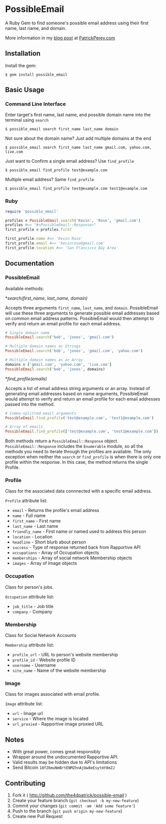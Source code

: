 PossibleEmail
=========
A Ruby Gem to find someone's possible email address using their first name, last name, and domain.

More information in my [blog post](http://patrickperey.com/possible-email "blog post") at [PatrickPerey.com](http://patrickperey.com "Patrick Perey Blog")

Installation
------------
Install the gem:

```
$ gem install possible_email
```

Basic Usage
-----

### Command Line Interface


Enter target's first name, last name, and possible domain name into the terminal using `search`

```
$ possible_email search first_name last_name domain
```

Not sure about the domain name? Just add multiple domains at the end

```
$ possible_email search first_name last_name gmail.com, yahoo.com, live.com
```


Just want to Confirm a single email address? Use `find_profile`

```
$ possible_email find_profile test@example.com
```
Multiple email address? Same `find_profile`

```
$ possible_email find_profile test@example.com test1@example.com
```
### Ruby

```ruby
require 'possible_email'

profiles = PossibleEmail.search('Kevin', 'Rose', 'gmail.com')
profiles #=> "#<PossibleEmail::Response>"
first_profile = profiles.first

first_profile.name #=> 'Kevin Rose'
first_profile.email #=> 'kevinrose@gmail.com'
first_profile.location #=> 'San Francisco Bay Area'
```
Documentation
-------------
### PossibleEmail

Available methods:

**search(first_name, last_name, *domain)**

Accepts three arguments `first_name`, `last_name`, and `domain`. PossibleEmail will use these three arguments to generate possible email addresses based on common email address patterns. PossibleEmail would then attempt to verify and return an email profile for each email address.

```ruby
# Single domain name
PossibleEmail.search('bob', 'jones', 'gmail.com')

# Multiple domain names as Strings
PossibleEmail.search('bob', 'jones', 'gmail.com', 'yahoo.com')

# Multiple domain names as an Array
domains = ['gmail.com', 'yahoo.com', 'live.com']
PossibleEmail.search('bob', 'jones', domains)
```

**find_profile(*emails)**

Accepts a list of email address string arguments or an array. Instead of generating email addresses based on name arguments, PossibleEmail would attempt to verify and return an email profile for each email addresses passed into the method.

```ruby
# Comma-splitted email arguments
PossibleEmail.find_profile('test@example.com', 'test1@example.com')

# Array of emails
PossibleEmail.find_profile(['test@example.com', 'test1@example.com'])
```

Both methods return a `PossibleEmail::Response` object. `PossibleEmail::Response` includes the `Enumerable` module, so all the methods you need to iterate through the profiles are available. The only exception when neither the `search` or `find_profile` is when there is only one profile within the response. In this case, the method returns the single Profile.

### Profile

Class for the associated data connnected with a specific email address.

`Profile` attribute list:

* `email` - Returns the profile's email address
* `name` - Full name
* `first_name` - First name
* `last_name` - Last name
* `friendly_name` - First name or named used to address this person
* `location` - Location
* `headline` - Short blurb about person
* `success` - Type of response returned back from Rapportive API
* `occupations` - Array of Occupation objects
* `memberships` - Array of social network Membership objects
* `images` - Array of Image objects

### Occupation

Class for person's jobs.

`Occupation` attribute list:

* `job_title` - Job title
* `company` - Company

### Membership

Class for Social Network Accounts

`Membership` attribute list:

* `profile_url` - URL to person's website membership
* `profile_id` - Website profile ID
* `username` - Username
* `site_name` - Name of the website membership

### Image

Class for images associated with email profile.

`Image` attribute list:

* `url` - Image url
* `service` - Where the image is located
* `url_proxied` - Rapportive image proxied URL

Notes
-----
* With great power, comes great responsibly
* Wrapper around the undocumented Rapportive API.
* Valid results may be hidden due to API's limitations
* Send Bitcoin `18fZ6muNmBrtENMZhnAjUw8eEsytmY8mZJ`


Contributing
------------

1. Fork it ( http://github.com/the4dpatrick/possible-email )
2. Create your feature branch (`git checkout -b my-new-feature`)
3. Commit your changes (`git commit -am 'Add some feature'`)
4. Push to the branch (`git push origin my-new-feature`)
5. Create new Pull Request

